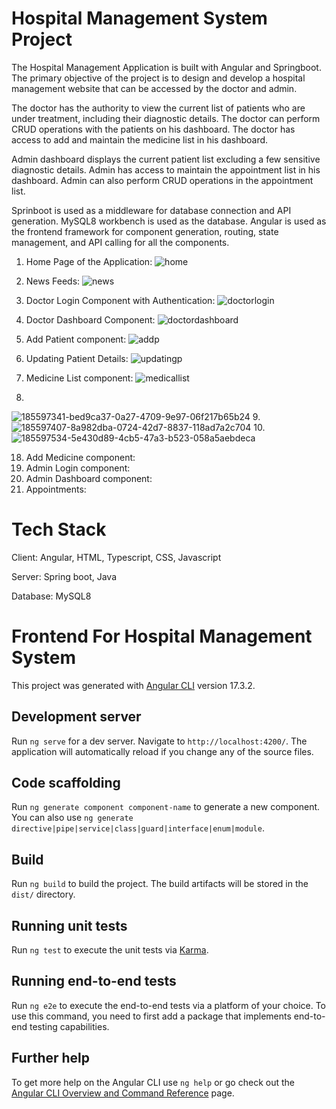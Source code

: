 # Hospital Management System Project

The Hospital Management Application is built with Angular and Springboot. The primary objective of the project is to design and develop a hospital management website that can be accessed by the doctor and admin.

The doctor has the authority to view the current list of patients who are under treatment, including their diagnostic details. The doctor can perform CRUD operations with the patients on his dashboard. The doctor has access to add and maintain the medicine list in his dashboard.

Admin dashboard displays the current patient list excluding a few sensitive diagnostic details. Admin has access to maintain the appointment list in his dashboard. Admin can also perform CRUD operations in the appointment list.

Sprinboot is used as a middleware for database connection and API generation. MySQL8 workbench is used as the database. Angular  is used as the frontend framework for component generation, routing, state management, and API calling for all the components.

1. Home Page of the Application:
![home](https://github.com/user-attachments/assets/d1f37ba4-d65e-4153-b0b8-76aa6fb1dad4)
2. News Feeds:
![news](https://github.com/user-attachments/assets/4e779d76-2162-4568-ae32-1900d899ddea)

3. Doctor Login Component with Authentication:
![doctorlogin](https://github.com/user-attachments/assets/a97674ae-2578-43ce-ba5e-b25a2229d7da)

4. Doctor Dashboard Component:
![doctordashboard](https://github.com/user-attachments/assets/ab0b10f6-2e71-445a-93bd-279022f7d88f)

5. Add Patient component:
![addp](https://github.com/user-attachments/assets/448bd631-53fb-4367-9dd4-850173aff46b)

6. Updating Patient Details:
![updatingp](https://github.com/user-attachments/assets/30693dc5-2c32-4ac2-8ec5-5229a72c2f5a)

7. Medicine List component:
![medicallist](https://github.com/user-attachments/assets/6fa06667-769c-444e-96b4-1ca30e9949b3)
8.
![185597341-bed9ca37-0a27-4709-9e97-06f217b65b24](https://github.com/user-attachments/assets/a66472af-d198-487c-b401-dbd9de97b10e)
9.
![185597407-8a982dba-0724-42d7-8837-118ad7a2c704](https://github.com/user-attachments/assets/a4364952-a0b3-4900-b858-9ced47895d82)
10.
![185597534-5e430d89-4cb5-47a3-b523-058a5aebdeca](https://github.com/user-attachments/assets/747809b6-70b6-4a75-ad05-cd14c95d6e46)

18. Add Medicine component:
19. Admin Login component:
20. Admin Dashboard component:
21. Appointments:



# Tech Stack

Client: Angular, HTML, Typescript, CSS, Javascript

Server: Spring boot, Java

Database: MySQL8



# Frontend For Hospital Management System

This project was generated with [Angular CLI](https://github.com/angular/angular-cli) version 17.3.2.

## Development server

Run `ng serve` for a dev server. Navigate to `http://localhost:4200/`. The application will automatically reload if you change any of the source files.

## Code scaffolding

Run `ng generate component component-name` to generate a new component. You can also use `ng generate directive|pipe|service|class|guard|interface|enum|module`.

## Build

Run `ng build` to build the project. The build artifacts will be stored in the `dist/` directory.

## Running unit tests

Run `ng test` to execute the unit tests via [Karma](https://karma-runner.github.io).

## Running end-to-end tests

Run `ng e2e` to execute the end-to-end tests via a platform of your choice. To use this command, you need to first add a package that implements end-to-end testing capabilities.

## Further help

To get more help on the Angular CLI use `ng help` or go check out the [Angular CLI Overview and Command Reference](https://angular.io/cli) page.
